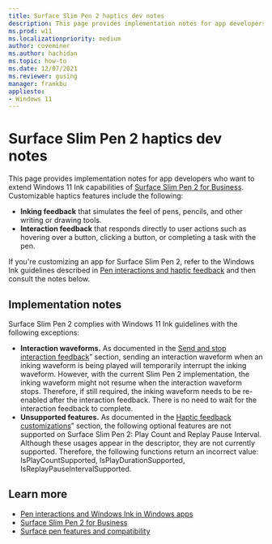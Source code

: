 ```yaml
---
title: Surface Slim Pen 2 haptics dev notes
description: This page provides implementation notes for app developers who want to extend Windows 11 Ink capabilities of Surface Slim Pen 2 for Business. 
ms.prod: w11
ms.localizationpriority: medium
author: coveminer
ms.author: hachidan
ms.topic: how-to
ms.date: 12/07/2021
ms.reviewer: gusing
manager: frankbu
appliesto:
- Windows 11
---
```


# Surface Slim Pen 2 haptics dev notes

This page provides implementation notes for app developers who want to extend Windows 11 Ink capabilities of [Surface Slim Pen 2 for Business](https://www.microsoft.com/d/surface-slim-pen-2-for-business/8mjc4rmvltj0?). Customizable haptics features include the following:

- **Inking feedback** that simulates the feel of pens, pencils, and other writing or drawing tools.
- **Interaction feedback** that responds directly to user actions such as hovering over a button, clicking a button, or completing a task with the pen.

If you're customizing an app for Surface Slim Pen 2, refer to the Windows Ink guidelines described in [Pen interactions and haptic feedback](/windows/apps/design/input/pen-haptics) and then consult the notes below.

## Implementation notes

Surface Slim Pen 2 complies with Windows 11 Ink guidelines with the following exceptions:

- **Interaction waveforms.** As documented in the [Send and stop interaction feedback](/windows/apps/design/input/pen-haptics#send-and-stop-interaction-feedback)” section, sending an interaction waveform when an inking waveform is being played will temporarily interrupt the inking waveform. However, with the current Slim Pen 2 implementation, the inking waveform might not resume when the interaction waveform stops. Therefore, if still required, the inking waveform needs to be re-enabled after the interaction feedback. There is no need to wait for the interaction feedback to complete.
- **Unsupported features.** As documented in the [Haptic feedback customizations](/windows/apps/design/input/pen-haptics#haptic-feedback-customizations)” section, the following optional features are not supported on Surface Slim Pen 2: Play Count and Replay Pause Interval. Although these usages appear in the descriptor, they are not currently supported. Therefore, the following functions return an incorrect value: IsPlayCountSupported, IsPlayDurationSupported, IsReplayPauseIntervalSupported.

## Learn more

- [Pen interactions and Windows Ink in Windows apps](/windows/apps/design/input/pen-and-stylus-interactions)
- [Surface Slim Pen 2 for Business](https://www.microsoft.com/d/surface-slim-pen-2-for-business/8mjc4rmvltj0?)
- [Surface pen features and compatibility](https://support.microsoft.com/surface/identify-your-surface-pen-and-features-c82a0208-2e35-b347-dae0-d7f4922edc77)

